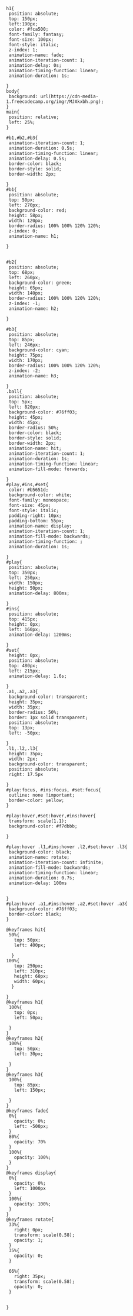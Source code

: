     h1{
     position: absolute;
     top: 150px;
     left:190px;
     color: #fca500; 
     font-family: fantasy;
     font-size: 100px;
     font-style: italic;
     z-index: 1;
     animation-name: fade;
     animation-iteration-count: 1;
     animation-delay: 0s;
     animation-timing-function: linear; 
     animation-duration: 1s;

    }
    body{
     background: url(https://cdn-media-1.freecodecamp.org/imgr/MJAkxbh.png);
    }
    main{
     position: relative;
     left: 25%;
    }

    #b1,#b2,#b3{
     animation-iteration-count: 1;
     animation-duration: 0.5s;
     animation-timing-function: linear;
     animation-delay: 0.5s;
     border-color: black;
     border-style: solid;
     border-width: 2px;

    }
    #b1{
     position: absolute;
     top: 50px;
     left: 270px;
     background-color: red;
     height: 58px;
     width: 120px;
     border-radius: 100% 100% 120% 120%;
     z-index: 0;
     animation-name: h1;

    }


    #b2{
     position: absolute;
     top: 68px;
     left: 260px;
     background-color: green;
     height: 65px;
     width: 140px;
     border-radius: 100% 100% 120% 120%;
     z-index: -1;  
     animation-name: h2;

    }

    #b3{
     position: absolute; 
     top: 85px;
     left: 246px;
     background-color: cyan;
     height: 75px;
     width: 170px;
     border-radius: 100% 100% 120% 120%;
     z-index: -2;
     animation-name: h3;

    }
    .ball{
     position: absolute;
     top: 5px;
     left: 820px;
     background-color: #76ff03;
     height: 45px;
     width: 45px;
     border-radius: 50%;
     border-color: black;
     border-style: solid;
     border-width: 2px;
     animation-name: hit;
     animation-iteration-count: 1;
     animation-duration: 1s;
     animation-timing-function: linear;
     animation-fill-mode: forwards;

    }
    #play,#ins,#set{
     color: #b5651d;
     background-color: white;
     font-family: monospace;
     font-size: 45px;
     font-style: italic;
     padding-right: 10px;
     padding-bottom: 55px;
     animation-name: display;
     animation-iteration-count: 1;
     animation-fill-mode: backwards;
     animation-timing-function: ; 
     animation-duration: 1s;
 
    }
    #play{
     position: absolute;
     top: 350px;
     left: 250px;
     width: 150px;
     height: 50px;
     animation-delay: 800ms;

    }
    #ins{
     position: absolute;
     top: 415px;
     height: 0px;
     left: 160px;
     animation-delay: 1200ms;

    }
    #set{
     height: 0px;
     position: absolute;
     top: 480px;
     left: 215px;
     animation-delay: 1.6s;

    }
    .a1,.a2,.a3{
     background-color: transparent;
     height: 35px;
     width: 35px;
     border-radius: 50%;
     border: 1px solid transparent;
     position: absolute;
     top: 13px;
     left: -50px;

    }
    .l1,.l2,.l3{
     height: 35px;
     width: 2px;
     background-color: transparent;
     position: absolute;
     right: 17.5px

    }
    #play:focus, #ins:focus, #set:focus{
     outline: none !important;
     border-color: yellow;
    }

    #play:hover,#set:hover,#ins:hover{
     transform: scale(1.1);
     background-color: #f7dbbb;

    }

    #play:hover .l1,#ins:hover .l2,#set:hover .l3{
     background-color: black;
     animation-name: rotate;
     animation-iteration-count: infinite;
     animation-fill-mode: backwards;
     animation-timing-function: linear; 
     animation-duration: 0.7s;
     animation-delay: 100ms


    }
    #play:hover .a1,#ins:hover .a2,#set:hover .a3{
     background-color: #76ff03;
     border-color: black;
    }

    @keyframes hit{
     50%{
       top: 50px;
       left: 400px;

      }
    100%{
       top: 250px;
       left: 310px;
       height: 60px;
       width: 60px;
      }

    }
    @keyframes h1{
     100%{
       top: 0px;
       left: 50px;

     }
    }
    @keyframes h2{
     100%{
       top: 50px;
       left: 30px;

     }
    }
    @keyframes h3{
     100%{
       top: 85px;
       left: 150px;

     }
    }
    @keyframes fade{
     0%{
       opacity: 0%;
       left: -500px;
     }
     80%{
       opacity: 70%
     }
     100%{
       opacity: 100%;
     }
    }
    @keyframes display{
     0%{
       opacity: 0%;
       left: 1000px
     }
     100%{
       opacity: 100%;
     }
    }
    @keyframes rotate{
     33%{
       right: 0px;
       transform: scale(0.58);
       opacity: 1;
     }
     35%{
       opacity: 0;
     }

     66%{
       right: 35px;
       transform: scale(0.58);
       opacity: 0;
     }


    }
